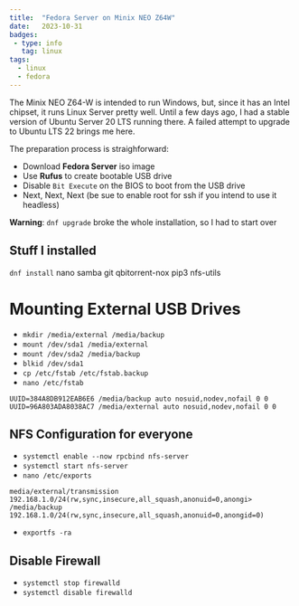 ```yaml
---
title:  "Fedora Server on Minix NEO Z64W"
date:   2023-10-31 
badges: 
 - type: info
   tag: linux
tags:
  - linux
  - fedora  
---
```


The Minix NEO Z64-W is intended to run Windows, but, since it has an Intel chipset, it runs Linux Server pretty well.
Until a few days ago, I had a stable version of Ubuntu Server 20 LTS running there. A failed attempt to upgrade to Ubuntu LTS 22 brings me here.

<!--more-->

The preparation process is straighforward:
* Download **Fedora Server** iso image
* Use **Rufus** to create bootable USB drive
* Disable `Bit Execute` on the BIOS to boot from the USB drive
* Next, Next, Next (be sue to enable root for ssh if you intend to use it headless)

**Warning**: `dnf upgrade` broke the whole installation, so I had to start over   

## Stuff I installed

`dnf install` nano samba git qbitorrent-nox pip3 nfs-utils

# Mounting External USB Drives
* `mkdir /media/external /media/backup`
* `mount /dev/sda1 /media/external`
* `mount /dev/sda2 /media/backup`
* `blkid /dev/sda1` 
* `cp /etc/fstab /etc/fstab.backup`
* `nano /etc/fstab`
```
UUID=384A8DB912EAB6E6 /media/backup auto nosuid,nodev,nofail 0 0
UUID=96A803ADA8038AC7 /media/external auto nosuid,nodev,nofail 0 0
```

## NFS Configuration for everyone

* `systemctl enable --now rpcbind nfs-server`
* `systemctl start nfs-server`
* `nano /etc/exports`
```
media/external/transmission 192.168.1.0/24(rw,sync,insecure,all_squash,anonuid=0,anongi>
/media/backup 192.168.1.0/24(rw,sync,insecure,all_squash,anonuid=0,anongid=0)
```
* `exportfs -ra`

## Disable Firewall
* `systemctl stop firewalld`
* `systemctl disable firewalld`
 
